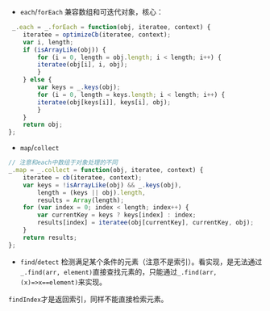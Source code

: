 

* `each`/`forEach`
兼容数组和可迭代对象，核心：
```js
 _.each = _.forEach = function(obj, iteratee, context) {
    iteratee = optimizeCb(iteratee, context);
    var i, length;
    if (isArrayLike(obj)) {
        for (i = 0, length = obj.length; i < length; i++) {
        iteratee(obj[i], i, obj);
        }
    } else {
        var keys = _.keys(obj);
        for (i = 0, length = keys.length; i < length; i++) {
        iteratee(obj[keys[i]], keys[i], obj);
        }
    }
    return obj;
};
```

* `map`/`collect`
```js
// 注意和each中数组于对象处理的不同
_.map = _.collect = function(obj, iteratee, context) {
    iteratee = cb(iteratee, context);
    var keys = !isArrayLike(obj) && _.keys(obj),
        length = (keys || obj).length,
        results = Array(length);
    for (var index = 0; index < length; index++) {
        var currentKey = keys ? keys[index] : index;
        results[index] = iteratee(obj[currentKey], currentKey, obj);
    }
    return results;
};
```

* `find`/`detect`
检测满足某个条件的元素（注意不是索引）。看实现，是无法通过`_.find(arr, element)`直接查找元素的，只能通过`_.find(arr, (x)=>x==element)`来实现。

`findIndex`才是返回索引，同样不能直接检索元素。
